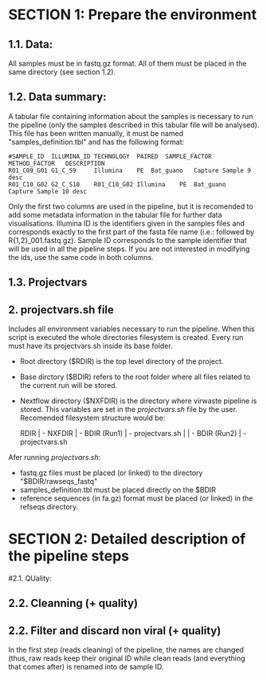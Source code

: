 # SECTION 1: Prepare the environment
## 1.1. Data:
All samples must be in fastq.gz format. All of them must be placed in the 
same directory (see section 1.2). 

## 1.2. Data summary:

A tabular file containing information about the samples is necessary to 
run the pipeline (only the samples described in this tabular file will be analysed). 
This file has been written manually, it must be named "samples_definition.tbl" and has the following format:

```
#SAMPLE_ID	ILLUMINA_ID	TECHNOLOGY	PAIRED	SAMPLE_FACTOR	METHOD_FACTOR	DESCRIPTION
R01_C09_G01	G1_C_S9		Illumina	PE	Bat_guano	Capture	Sample 9 desc
R01_C10_G02	G2_C_S10	R01_C10_G02	Illumina	PE	Bat_guano	Capture	Sample 10 desc
```

Only the first two columns are used in the pipeline, but it is recomended to add some metadata information in the tabular file for further data visualisations.
Illumina ID is the identifiers given in the samples files and corresponds 
exactly to the first part of the fasta file name (i.e.: followed by R{1,2}_001.fastq.gz). Sample ID corresponds to the sample identifier that will be used in all the pipeline steps. If you are not interested in modifying the ids, use the same code in both columns.

## 1.3. Projectvars
## 2. projectvars.sh file
Includes all environment variables necessary to run the pipeline. When 
this script is executed the whole directories filesystem is created.
Every run must have its projectvars.sh inside its base folder.

* Root directory ($RDIR) is the top level directory of the project.
* Base dirctory ($BDIR) refers to the root folder where all files related 
to the current run will be stored.
* Nextflow directory ($NXFDIR) is the directory where virwaste pipeline 
is stored.
This variables are set in the _projectvars.sh_ file by the user.
Recomended filesystem structure would be:
    
    RDIR
      | - NXFDIR
      | - BDIR (Run1)
            | - projectvars.sh
      |
      | - BDIR (Run2)
            | - projectvars.sh

Afer running _projectvars.sh_:
* fastq.gz files must be placed (or linked) to the directory 
"$BDIR/rawseqs_fastq"
* samples_definition.tbl must be placed directly on the $BDIR
* reference sequences (in fa.gz) format must be placed (or linked) in the refseqs directory.


# SECTION 2: Detailed description of the pipeline steps
#2.1. QUality:

## 2.2. Cleanning (+ quality)

## 2.2. Filter and discard non viral (+ quality)

In the first step (reads cleaning) of the pipeline, the names are 
changed (thus, raw reads keep their original ID while clean reads (and 
everything that comes after) is renamed into de sample ID.
